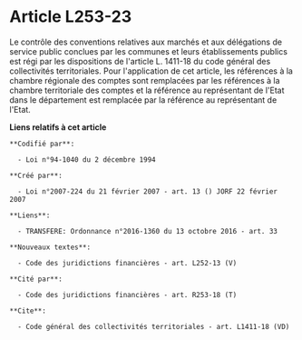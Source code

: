 # Article L253-23

Le contrôle des conventions relatives aux marchés et aux délégations de service public conclues par les communes et leurs
établissements publics est régi par les dispositions de l'article L. 1411-18 du code général des collectivités territoriales.
Pour l'application de cet article, les références à la chambre régionale des comptes sont remplacées par les références à la
chambre territoriale des comptes et la référence au représentant de l'Etat dans le département est remplacée par la référence
au représentant de l'Etat.

**Liens relatifs à cet article**

	**Codifié par**:

	  - Loi n°94-1040 du 2 décembre 1994

	**Créé par**:

	  - Loi n°2007-224 du 21 février 2007 - art. 13 () JORF 22 février 2007

	**Liens**:

	  - TRANSFERE: Ordonnance n°2016-1360 du 13 octobre 2016 - art. 33

	**Nouveaux textes**:

	  - Code des juridictions financières - art. L252-13 (V)

	**Cité par**:

	  - Code des juridictions financières - art. R253-18 (T)

	**Cite**:

	  - Code général des collectivités territoriales - art. L1411-18 (VD)
